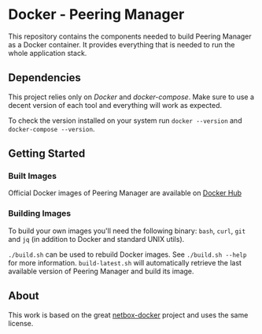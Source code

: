 # Docker - Peering Manager

This repository contains the components needed to build Peering Manager as a
Docker container. It provides everything that is needed to run the whole
application stack.

## Dependencies

This project relies only on *Docker* and *docker-compose*. Make sure to use a
decent version of each tool and everything will work as expected.

To check the version installed on your system run `docker --version` and
`docker-compose --version`.

## Getting Started

### Built Images

Official Docker images of Peering Manager are available on
[Docker Hub](https://hub.docker.com/r/peeringmanager/peering-manager)

### Building Images

To build your own images you'll need the following binary: `bash`, `curl`,
`git` and `jq` (in addition to Docker and standard UNIX utils).

`./build.sh` can be used to rebuild Docker images. See `./build.sh --help` for
more information. `build-latest.sh` will automatically retrieve the last
available version of Peering Manager and build its image.


## About

This work is based on the great
[netbox-docker](https://github.com/netbox-community/netbox-docker) project and
uses the same license.

